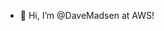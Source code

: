 - 👋 Hi, I’m @DaveMadsen at AWS!

<!---
DaveMadsen/DaveMadsen is a ✨ special ✨ repository because its `README.md` (this file) appears on your GitHub profile.
You can click the Preview link to take a look at your changes.
--->
